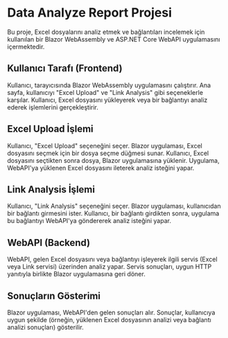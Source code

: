 # Data Analyze Report Projesi
Bu proje, Excel dosyalarını analiz etmek ve bağlantıları incelemek için kullanılan bir Blazor WebAssembly ve ASP.NET Core WebAPI uygulamasını içermektedir.

## Kullanıcı Tarafı (Frontend)

Kullanıcı, tarayıcısında Blazor WebAssembly uygulamasını çalıştırır.
Ana sayfa, kullanıcıyı "Excel Upload" ve "Link Analysis" gibi seçeneklerle karşılar.
Kullanıcı, Excel dosyasını yükleyerek veya bir bağlantıyı analiz ederek işlemlerini gerçekleştirir.

## Excel Upload İşlemi
Kullanıcı, "Excel Upload" seçeneğini seçer.
Blazor uygulaması, Excel dosyasını seçmek için bir dosya seçme düğmesi sunar.
Kullanıcı, Excel dosyasını seçtikten sonra dosya, Blazor uygulamasına yüklenir.
Uygulama, WebAPI'ya yüklenen Excel dosyasını ileterek analiz isteğini yapar.

## Link Analysis İşlemi
Kullanıcı, "Link Analysis" seçeneğini seçer.
Blazor uygulaması, kullanıcıdan bir bağlantı girmesini ister.
Kullanıcı, bir bağlantı girdikten sonra, uygulama bu bağlantıyı WebAPI'ya göndererek analiz isteğini yapar.
## WebAPI (Backend)
WebAPI, gelen Excel dosyasını veya bağlantıyı işleyerek ilgili servis (Excel veya Link servisi) üzerinden analiz yapar.
Servis sonuçları, uygun HTTP yanıtıyla birlikte Blazor uygulamasına geri döner.
## Sonuçların Gösterimi
Blazor uygulaması, WebAPI'den gelen sonuçları alır.
Sonuçlar, kullanıcıya uygun şekilde (örneğin, yüklenen Excel dosyasının analizi veya bağlantı analizi sonuçları) gösterilir.
